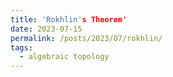 ```yaml
---
title: 'Rokhlin's Theorem'
date: 2023-07-15
permalink: /posts/2023/07/rokhlin/
tags:
  - algebraic topology
---
```

